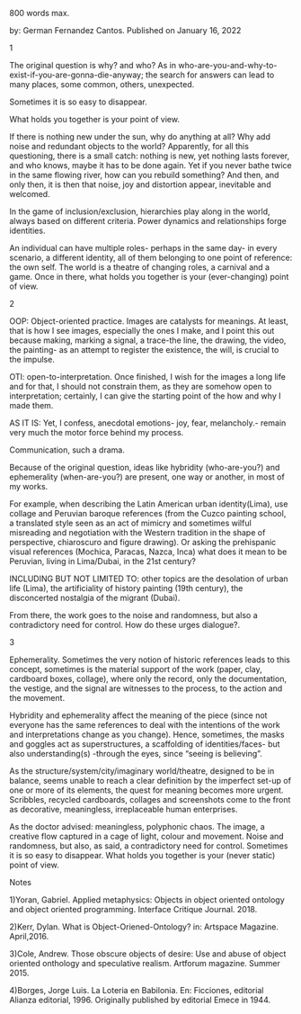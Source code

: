 800 words max.




by: German Fernandez Cantos.  Published on January 16, 2022


1

The original question is why? and who? As in who-are-you-and-why-to-exist-if-you-are-gonna-die-anyway; the search for answers 
can lead to many places, some common, others, unexpected.

Sometimes it is so easy to disappear.

What holds you together is your point of view.

If there is nothing new under the sun, why do anything at all? Why add noise and redundant objects to the world? Apparently, for 
all this questioning, there is a small catch: nothing is new, yet nothing lasts forever, and who knows, maybe it has to be done 
again. Yet if you never bathe twice in the same flowing river, how can you rebuild something? And then, and only then, it is then 
that noise, joy and distortion appear, inevitable and welcomed.

In the game of inclusion/exclusion, hierarchies play along in the world, always based on different criteria. Power dynamics and 
relationships forge identities.

An individual can have multiple roles- perhaps in the same day- in every scenario, a different identity, all of them belonging 
to one point of reference: the own self. The world is a theatre of changing roles, a carnival and a game. Once in there, what 
holds you together is your (ever-changing) point of view.

2

OOP: Object-oriented practice. Images are catalysts for meanings. At least, that is how I see images, especially the ones 
I make, and I point this out because making, marking a signal, a trace-the line, the drawing, the video, the painting- as 
an attempt to register the existence, the will, is crucial to the impulse.

OTI: open-to-interpretation. Once finished, I wish for the images a long life and for that, I should not constrain them, 
as they are somehow open to interpretation; certainly, I can give the starting point of the how and why I made them.

AS IT IS: Yet, I confess, anecdotal emotions- joy, fear, melancholy.- remain very much the motor force behind my process.

Communication, such a drama.

Because of the original question, ideas like hybridity (who-are-you?) and ephemerality (when-are-you?) are present, one way or 
another, in most of my works.

For example, when describing the Latin American urban identity(Lima), use collage and Peruvian baroque references (from 
the Cuzco painting school, a translated style seen as an act of mimicry and sometimes wilful misreading and negotiation 
with the Western tradition in the shape of perspective, chiaroscuro and figure drawing). Or asking the prehispanic visual 
references (Mochica, Paracas, Nazca, Inca) what does it mean to be Peruvian, living in Lima/Dubai, in the 21st century?

INCLUDING BUT NOT LIMITED TO: other topics are the desolation of urban life (Lima), the artificiality of history painting 
(19th century), the disconcerted nostalgia of the migrant (Dubai).

From there, the work goes to the noise and randomness, but also a contradictory need for control. How do these urges dialogue?.

3

Ephemerality. Sometimes the very notion of historic references leads to this concept, sometimes is the material support 
of the work (paper, clay, cardboard boxes, collage), where only the record, only the documentation, the vestige, and the 
signal are witnesses to the process, to the action and the movement.

Hybridity and ephemerality affect the meaning of the piece (since not everyone has the same references to deal with the 
intentions of the work and interpretations change as you change). Hence, sometimes, the masks and goggles act as 
superstructures, a scaffolding of identities/faces- but also understanding(s) -through the eyes, since “seeing is believing”.

As the structure/system/city/imaginary world/theatre, designed to be in balance, seems unable to reach a clear definition 
by the imperfect set-up of one or more of its elements, the quest for meaning becomes more urgent. Scribbles, recycled 
cardboards, collages and screenshots come to the front as decorative, meaningless, irreplaceable human enterprises.

As the doctor advised: meaningless, polyphonic chaos. The image, a creative flow captured in a cage of light, colour and 
movement. Noise and randomness, but also, as said, a contradictory need for control. Sometimes it is so easy to disappear. 
What holds you together is your (never static) point of view.

Notes

1)Yoran, Gabriel. Applied metaphysics: Objects in object oriented ontology and object oriented programming. 
Interface Critique Journal. 2018.

2)Kerr, Dylan. What is Object-Oriened-Ontology? in: Artspace Magazine. April,2016.

3)Cole, Andrew. Those obscure objects of desire: Use and abuse of object oriented onthology and speculative realism. 
Artforum magazine. Summer 2015.

4)Borges, Jorge Luis. La Loteria en Babilonia. En: Ficciones, editorial Alianza editorial, 1996. Originally 
published by editorial Emece in 1944.
